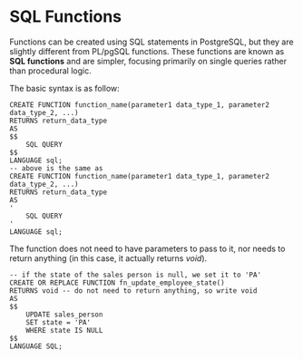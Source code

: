 # SQL Functions

Functions can be created using SQL statements in PostgreSQL, but they are slightly different from PL/pgSQL functions. These functions are known as **SQL functions** and are simpler, focusing primarily on single queries rather than procedural logic.

The basic syntax is as follow:

```
CREATE FUNCTION function_name(parameter1 data_type_1, parameter2 data_type_2, ...)
RETURNS return_data_type
AS
$$
    SQL QUERY
$$
LANGUAGE sql;
-- above is the same as
CREATE FUNCTION function_name(parameter1 data_type_1, parameter2 data_type_2, ...)
RETURNS return_data_type
AS
'
    SQL QUERY
'
LANGUAGE sql;
```

The function does not need to have parameters to pass to it, nor needs to return anything (in this case, it actually returns *void*).

```
-- if the state of the sales person is null, we set it to 'PA'
CREATE OR REPLACE FUNCTION fn_update_employee_state()
RETURNS void -- do not need to return anything, so write void
AS
$$
    UPDATE sales_person
    SET state = 'PA'
    WHERE state IS NULL
$$
LANGUAGE SQL;
```


